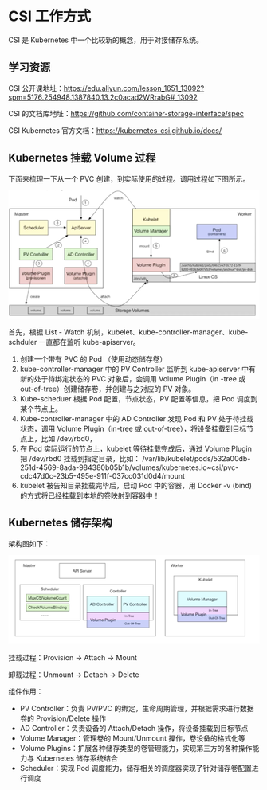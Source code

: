 

# CSI 工作方式

CSI 是 Kubernetes 中一个比较新的概念，用于对接储存系统。



## 学习资源

CSI 公开课地址：https://edu.aliyun.com/lesson_1651_13092?spm=5176.254948.1387840.13.2c0acad2WRrabG#_13092

CSI 的文档库地址：https://github.com/container-storage-interface/spec

CSI Kubernetes 官方文档：https://kubernetes-csi.github.io/docs/



## Kubernetes 挂载 Volume 过程

下面来梳理一下从一个 PVC 创建，到实际使用的过程。调用过程如下图所示。

![image-20200818210519333](../../../../resource/image-20200818210519333.png)

首先，根据 List - Watch 机制，kubelet、kube-controller-manager、kube-schduler 一直都在监听 kube-apiserver。

1. 创建一个带有 PVC 的 Pod （使用动态储存卷）
2. kube-controller-manager  中的 PV Controller 监听到 kube-apiserver 中有新的处于待绑定状态的 PVC 对象后，会调用 Volume Plugin（in -tree 或 out-of-tree）创建储存卷，并创建与之对应的 PV 对象。
3. Kube-scheduer 根据 Pod 配置，节点状态，PV 配置等信息，把 Pod 调度到某个节点上。
4. Kube-controller-manager 中的 AD Controller 发现 Pod 和 PV 处于待挂载状态，调用 Volume Plugin（in-tree 或 out-of-tree），将设备挂载到目标节点上，比如 /dev/rbd0，
5. 在 Pod 实际运行的节点上，kubelet 等待挂载完成后，通过 Volume Plugin 把 /dev/rbd0 挂载到指定目录，比如： /var/lib/kubelet/pods/532a00db-251d-4569-8ada-984380b05b1b/volumes/kubernetes.io~csi/pvc-cdc47d0c-23b5-495e-911f-037cc031d0d4/mount
6. kubelet 被告知目录挂载完毕后，启动 Pod 中的容器，用 Docker -v (bind) 的方式将已经挂载到本地的卷映射到容器中！



## Kubernetes 储存架构

架构图如下：

![image-20200819201328465](../../../../resource/image-20200819201328465.png)

挂载过程：Provision -> Attach -> Mount

卸载过程：Unmount -> Detach -> Delete

组件作用：

- PV Controller：负责 PV/PVC 的绑定，生命周期管理，并根据需求进行数据卷的 Provision/Delete 操作
- AD Controller：负责设备的 Attach/Detach 操作，将设备挂载到目标节点
- Volume Manager：管理卷的 Mount/Unmount 操作，卷设备的格式化等
- Volume Plugins：扩展各种储存类型的卷管理能力，实现第三方的各种操作能力与 Kubernetes 储存系统结合 
- Scheduler：实现 Pod 调度能力，储存相关的调度器实现了针对储存卷配置进行调度

